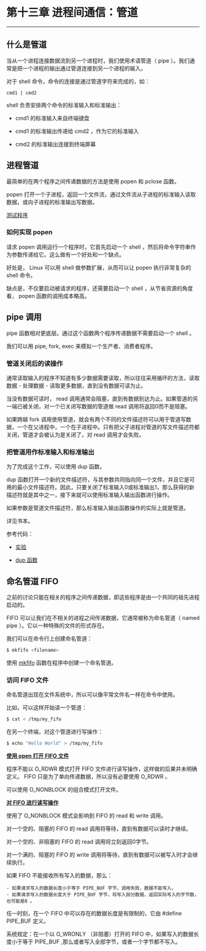 # 第十三章 进程间通信：管道

---

## 什么是管道

当从一个进程连接数据流到另一个进程时，我们使用术语管道（ pipe ）。我们通常是把一个进程的输出通过管道连接到另一个进程的输入。

对于 shell 命令，命令的连接是通过管道字符来完成的，如：

```
cmd1 | cmd2
```

shell 负责安排两个命令的标准输入和标准输出：

- cmd1 的标准输入来自终端键盘

- cmd1 的标准输出传递给 cmd2 ，作为它的标准输入

- cmd2 的标准输出连接到终端屏幕

## 进程管道

最简单的在两个程序之间传递数据的方法是使用 popen 和 pclose 函数。

popen 打开一个子进程，返回一个文件流，通过文件流从子进程的标准输入读取数据，或向子进程的标准输出写数据。

[测试程序](../codes/lab/api/管道/popen_pclose.c)

### 如何实现 popen

请求 popen 调用运行一个程序时，它首先启动一个 shell ，然后将命令字符串作为参数传递给它。这么做有一个好处和一个缺点。

好处是， Linux 可以用 shell 做参数扩展，从而可以让 popen 执行非常复杂的 shell 命令。

缺点是，不仅要启动被请求的程序，还需要启动一个 shell ，从节省资源的角度看， popen 函数的调用成本略高。

## pipe 调用

pipe 函数相对更底层。通过这个函数两个程序传递数据不需要启动一个 shell 。

我们可以用 pipe, fork, exec 来模拟一个生产者、消费者程序。

### 管道关闭后的读操作

通常读取输入的程序不知道有多少数据需要读取，所以往往采用循环的方法，读取数据 - 处理数据 - 读取更多数据，直到没有数据可读为止。

当没有数据可读时， read 调用通常会阻塞，直到有数据到达为止。如果管道的另一端已被关闭，对一个已关闭写数据的管道做 read 调用将返回0而不是阻塞。

如果跨越 fork 调用使用管道，就会有两个不同的文件描述符可以用于管道写数据，一个在父进程中，一个在子进程中。只有把父子进程对管道的写文件描述符都关闭，管道才会被认为是关闭了，对 read 调用才会失败。

### 把管道用作标准输入和标准输出

为了完成这个工作，可以使用 dup 函数。

dup 函数打开一个新的文件描述符，与其参数共同指向同一个文件，并且它是可用的最小文件描述符。因此，只要关闭了标准输入0或标准输出1，那么获得的新描述符就是其中之一，接下来就可以使用标准输入输出函数进行操作。

如果参数是管道文件描述符，那么标准输入输出函数操作的实际上就是管道。

详见书本。

参考代码：

- [实验](../codes/ch13_进程间通信_管道/pipe5.c)

- [dup 函数](../codes/lab/api/dup.c)

## 命名管道 FIFO

之前的讨论只能在相关的程序之间传递数据，即这些程序是由一个共同的祖先进程启动的。

FIFO 可以让我们在不相关的进程之间传递数据，它通常被称为命名管道（ named pipe ）。它以一种特殊的文件的形式存在。

我们可以在命令行上创建命名管道：

```bash
$ mkfifo <filename>
```

使用 [mkfifo](../codes/lab/api/管道/mkfifo.c) 函数在程序中创建一个命名管道。

### 访问 FIFO 文件

命名管道出现在文件系统中，所以可以像平常文件名一样在命令中使用。

比如，可以这样开始读一个管道：

```bash
$ cat < /tmp/my_fifo
```

在另一个终端，对这个管道进行写操作：

```bash
$ echo "Hello World" > /tmp/my_fifo
```

**[使用 open 打开 FIFO 文件](../codes/lab/api/管道/open_fifo.c)**

程序不能以 O_RDWR 模式打开 FIFO 文件进行读写操作，这样做的后果并未明确定义。 FIFO 只是为了单向传递数据，所以没有必要使用 O_RDWR 。

可以使用 O_NONBLOCK 的组合模式打开文件。

**[对 FIFO 进行读写操作](../codes/lab/api/管道/read_write_fifo.c)**

使用了 O_NONBLOCK 模式会影响到 FIFO 的 read 和 write 调用。

对一个空的、阻塞的 FIFO 的 read 调用将等待，直到有数据可以读时才继续。

对一个空的、非阻塞的 FIFO 的 read 调用将立刻返回0字节。

对一个满的、阻塞的 FIFO 的 write 调用将等待，直到有数据可以被写入时才会继续执行。

如果 FIFO 不能接收所有写入的数据，那么：

    - 如果请求写入的数据长度小于等于 PIPE_BUF 字节，调用失败，数据不能写入。
    - 如果请求写入的数据长度大于 PIPE_BUF 字节，将写入部分数据，返回实际写入的字节数，也可能是0 。

任一时刻，在一个 FIFO 中可以存在的数据长度是有限制的，它由 #define PIPE_BUF 定义。

系统规定：在一个以 O_WRONLY （非阻塞）打开的 FIFO 中，如果写入的数据长度小于等于 PIPE_BUF ,那么或者写入全部字节，或者一个字节都不写入。